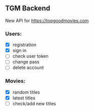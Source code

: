 ## TGM Backend

New API for https://topgoodmovies.com

### Users:
- [x] registration
- [x] sign in
- [ ] check user token
- [ ] change pass
- [ ] delete account

### Movies:
- [x] random titles
- [x] latest titles
- [ ] check/add new titles